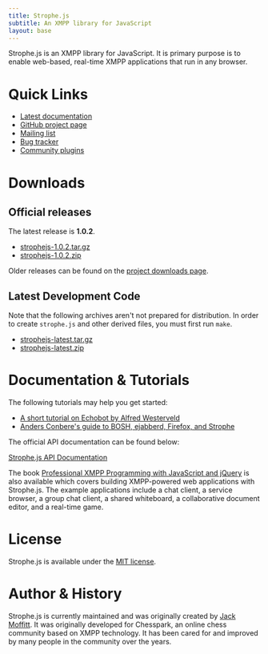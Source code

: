 ```yaml
---
title: Strophe.js
subtitle: An XMPP library for JavaScript
layout: base
---
```


Strophe.js is an XMPP library for JavaScript. It is primary purpose is
to enable web-based, real-time XMPP applications that run in any browser.

# Quick Links

* [Latest documentation](doc/1.0.2)
* [GitHub project page](https://github.com/metajack/strophejs)
* [Mailing list](http://groups.google.com/group/strophe)
* [Bug tracker](https://github.com/metajack/strophejs/issues)
* [Community plugins](http://github.com/metajack/strophejs-plugins)

# Downloads

## Official releases

The latest release is **1.0.2**.

* [strophejs-1.0.2.tar.gz](https://github.com/downloads/metajack/strophejs/strophejs-1.0.2.tar.gz)
* [strophejs-1.0.2.zip](https://github.com/downloads/metajack/strophejs/strophejs-1.0.2.zip)

Older releases can be found on the [project downloads page](https://github.com/metajack/strophejs/downloads).

## Latest Development Code

Note that the following archives aren't not prepared for
distribution. In order to create `strophe.js` and other derived files,
you must first run `make`.

* [strophejs-latest.tar.gz](https://github.com/metajack/strophejs/tarball/master)
* [strophejs-latest.zip](https://github.com/metajack/strophejs/zipball/master)

# Documentation & Tutorials

The following tutorials may help you get started:

* [A short tutorial on Echobot by Alfred Westerveld](https://gist.github.com/272956)
* [Anders Conbere's guide to BOSH, ejabberd, Firefox, and Strophe](http://anders.conbere.org/blog/2011/05/03/get_xmpp_-_bosh_working_with_ejabberd_firefox_and_strophe/)

The official API documentation can be found below:

[Strophe.js API Documentation](doc/1.0.2)

The book [Professional XMPP Programming with JavaScript and
jQuery](http://professionalxmpp.com) is also available which covers
building XMPP-powered web applications with Strophe.js. The example
applications include a chat client, a service browser, a group chat
client, a shared whiteboard, a collaborative document editor, and a
real-time game.

# License

Strophe.js is available under the [MIT
license](https://github.com/metajack/strophejs/raw/master/LICENSE.txt).

# Author & History

Strophe.js is currently maintained and was originally created by [Jack
Moffitt](http://metajack.im). It was originally developed for
Chesspark, an online chess community based on XMPP technology. It has
been cared for and improved by many people in the community over the
years.
